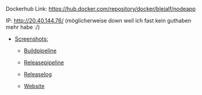 Dockerhub Link: https://hub.docker.com/repository/docker/bleialf/nodeapp

IP: http://20.40.144.76/ (möglicherweise down weil ich fast kein guthaben mehr habe :/)

- [Screenshots:](Screenshots)

  - [Buildpipeline](Screenshots/BuildPipeline.PNG)  
  - [Releasepipeline](Screenshots/ReleasePipeline.PNG)  
  - [Releaselog](Screenshots/CreateLog.PNG)  

  - [Website](Screenshots/WebSite.PNG)
